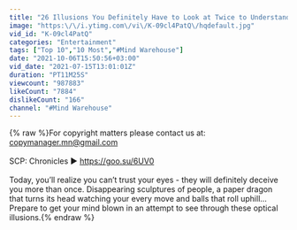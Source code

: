 ```yaml
---
title: "26 Illusions You Definitely Have to Look at Twice to Understand"
image: "https:\/\/i.ytimg.com\/vi\/K-09cl4PatQ\/hqdefault.jpg"
vid_id: "K-09cl4PatQ"
categories: "Entertainment"
tags: ["Top 10","10 Most","#Mind Warehouse"]
date: "2021-10-06T15:50:56+03:00"
vid_date: "2021-07-15T13:01:01Z"
duration: "PT11M25S"
viewcount: "987883"
likeCount: "7884"
dislikeCount: "166"
channel: "#Mind Warehouse"
---
```

{% raw %}For copyright matters please contact us at: copymanager.mn@gmail.com<br /><br />SCP: Chronicles ► <a rel="nofollow" target="blank" href="https://goo.su/6UV0">https://goo.su/6UV0</a><br /><br />Today, you’ll realize you can’t trust your eyes - they will definitely deceive you more than once. Disappearing sculptures of people, a paper dragon that turns its head watching your every move and balls that roll uphill... Prepare to get your mind blown in an attempt to see through these optical illusions.{% endraw %}
